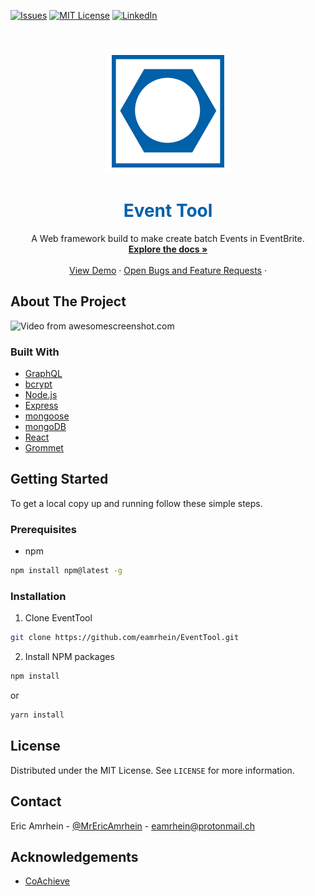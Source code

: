 [![Issues][issues-shield]][issues-url]
[![MIT License][license-shield]][license-url]
[![LinkedIn][linkedin-shield]][linkedin-url]

<!-- PROJECT LOGO -->

<br />
<p align="center">
  <img src="images/logo.png" alt="Logo" />
  <h1 align="center" style="color:rgb(0, 96, 168)">Event Tool</h1>
  <p align="center">
    A Web framework build to make create batch Events in EventBrite.
    <br />
    <a href="https://github.com/eamrhein/EventTool/wiki"><strong>Explore the docs »</strong></a>
    <br />
    <br />
    <a href="http://eventtool.ericamrhein.com/">View Demo</a>
    ·
    <a href="https://github.com/eamrhein/EventTool/issues">Open Bugs and Feature Requests</a>
    ·
  </p>
</p>

## About The Project

![Video from awesomescreenshot.com](https://awevideo.s3.amazonaws.com/video-506564-69527f7d39c71055daaecf24c09e2798_960x540.jpg?X-Amz-Algorithm=AWS4-HMAC-SHA256&X-Amz-Credential=AKIAJSCJQ2NM3XLFPVKA%2F20200728%2Fus-east-1%2Fs3%2Faws4_request&X-Amz-Date=20200728T213305Z&X-Amz-Expires=86400&X-Amz-SignedHeaders=host&X-Amz-Signature=f051064e4c52c8dc6048fbb18b3d4a92072f198e1b3f1ed9adf5f185cf3430a8) 

### Built With

- [GraphQL](https://graphql.org/)
- [bcrypt](https://github.com/kelektiv/node.bcrypt.js)
- [Node.js](https://nodejs.org/)
- [Express](https://expressjs.com/)
- [mongoose](https://mongoosejs.com/)
- [mongoDB](https://www.mongodb.com/)
- [React](https://reactjs.org/)
- [Grommet](https://v2.grommet.io/)

<!-- GETTING STARTED -->

## Getting Started

To get a local copy up and running follow these simple steps.

### Prerequisites

- npm

```sh
npm install npm@latest -g
```

### Installation

1. Clone EventTool

```sh
git clone https://github.com/eamrhein/EventTool.git
```

2. Install NPM packages

```sh
npm install
```

or

```sh
yarn install
```

## License

Distributed under the MIT License. See `LICENSE` for more information.

<!-- CONTACT -->

## Contact

Eric Amrhein - [@MrEricAmrhein](https://twitter.com/MrEricAmrhein) - eamrhein@protonmail.ch

## Acknowledgements

- [CoAchieve](https://coachieve.co)

[issues-shield]: https://img.shields.io/github/issues/eamrhein/EventTool.svg?style=flat-square
[issues-url]: https://github.com/eamrhein/EventTool/issues
[license-shield]: https://img.shields.io/github/license/eamrhein/EventTool?style=flat-square
[license-url]: https://github.com/eamrhein/EventTool/blob/master/LICENSE
[linkedin-shield]: https://img.shields.io/badge/-LinkedIn-black.svg?style=flat-square&logo=linkedin&colorB=555
[linkedin-url]: https://linkedin.com/in/eamrhein
[product-screenshot]: images/screenshot.png
